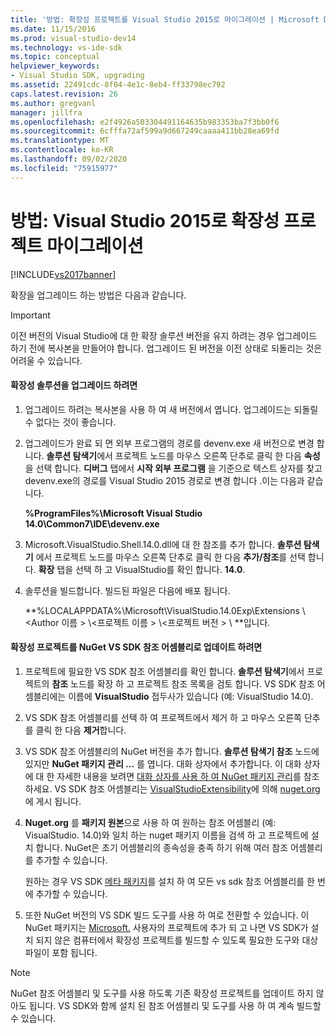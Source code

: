 ```yaml
---
title: '방법: 확장성 프로젝트를 Visual Studio 2015로 마이그레이션 | Microsoft Docs'
ms.date: 11/15/2016
ms.prod: visual-studio-dev14
ms.technology: vs-ide-sdk
ms.topic: conceptual
helpviewer_keywords:
- Visual Studio SDK, upgrading
ms.assetid: 22491cdc-8f04-4e1c-8eb4-ff33798ec792
caps.latest.revision: 26
ms.author: gregvanl
manager: jillfra
ms.openlocfilehash: e2f4926a503304491164635b983353ba7f3bb0f6
ms.sourcegitcommit: 6cfffa72af599a9d667249caaaa411bb28ea69fd
ms.translationtype: MT
ms.contentlocale: ko-KR
ms.lasthandoff: 09/02/2020
ms.locfileid: "75915977"
---
```

# <a name="how-to-migrate-extensibility-projects-to-visual-studio-2015"></a>방법: Visual Studio 2015로 확장성 프로젝트 마이그레이션
[!INCLUDE[vs2017banner](../includes/vs2017banner.md)]

확장을 업그레이드 하는 방법은 다음과 같습니다.  
  
> [!IMPORTANT]
> 이전 버전의 Visual Studio에 대 한 확장 솔루션 버전을 유지 하려는 경우 업그레이드 하기 전에 복사본을 만들어야 합니다. 업그레이드 된 버전을 이전 상태로 되돌리는 것은 어려울 수 있습니다.  
  
#### <a name="to-upgrade-an-extensibility-solution"></a>확장성 솔루션을 업그레이드 하려면  
  
1. 업그레이드 하려는 복사본을 사용 하 여 새 버전에서 엽니다. 업그레이드는 되돌릴 수 없다는 것이 좋습니다.  
  
2. 업그레이드가 완료 되 면 외부 프로그램의 경로를 devenv.exe 새 버전으로 변경 합니다. **솔루션 탐색기**에서 프로젝트 노드를 마우스 오른쪽 단추로 클릭 한 다음 **속성**을 선택 합니다. **디버그** 탭에서 **시작 외부 프로그램** 을 기준으로 텍스트 상자를 찾고 devenv.exe의 경로를 Visual Studio 2015 경로로 변경 합니다 .이는 다음과 같습니다.  
  
     **%ProgramFiles%\Microsoft Visual Studio 14.0\Common7\IDE\devenv.exe**  
  
3. Microsoft.VisualStudio.Shell.14.0.dll에 대 한 참조를 추가 합니다. **솔루션 탐색기** 에서 프로젝트 노드를 마우스 오른쪽 단추로 클릭 한 다음 **추가/참조**를 선택 합니다. **확장** 탭을 선택 하 고 VisualStudio를 확인 합니다. **14.0**.  
  
4. 솔루션을 빌드합니다. 빌드된 파일은 다음에 배포 됩니다.  
  
     **%LOCALAPPDATA%\Microsoft\VisualStudio.14.0Exp\Extensions \\<Author 이름 \> \\<프로젝트 이름 \> \\<프로젝트 버전 \> \\ **입니다.  
  
#### <a name="to-update-an-extensibility-project-to-nuget-vs-sdk-reference-assemblies"></a>확장성 프로젝트를 NuGet VS SDK 참조 어셈블리로 업데이트 하려면  
  
1. 프로젝트에 필요한 VS SDK 참조 어셈블리를 확인 합니다.  **솔루션 탐색기**에서 프로젝트의 **참조** 노드를 확장 하 고 프로젝트 참조 목록을 검토 합니다.  VS SDK 참조 어셈블리에는 이름에 **VisualStudio** 접두사가 있습니다 (예: VisualStudio 14.0).  
  
2. VS SDK 참조 어셈블리를 선택 하 여 프로젝트에서 제거 하 고 마우스 오른쪽 단추를 클릭 한 다음 **제거**합니다.  
  
3. VS SDK 참조 어셈블리의 NuGet 버전을 추가 합니다.  **솔루션 탐색기 참조** 노드에 있지만 **NuGet 패키지 관리 ...** 를 엽니다. 대화 상자에서 추가합니다.  이 대화 상자에 대 한 자세한 내용을 보려면 [대화 상자를 사용 하 여 NuGet 패키지 관리](/nuget/consume-packages/install-use-packages-visual-studio)를 참조 하세요. VS SDK 참조 어셈블리는 [VisualStudioExtensibility](https://www.nuget.org/profiles/VisualStudioExtensibility)에 의해 [nuget.org](https://www.nuget.org/) 에 게시 됩니다.  
  
4. **Nuget.org** 를 **패키지 원본**으로 사용 하 여 원하는 참조 어셈블리 (예: VisualStudio. 14.0)와 일치 하는 nuget 패키지 이름을 검색 하 고 프로젝트에 설치 합니다.  NuGet은 초기 어셈블리의 종속성을 충족 하기 위해 여러 참조 어셈블리를 추가할 수 있습니다.  
  
     원하는 경우 VS SDK [메타 패키지](https://www.nuget.org/packages/VSSDK_Reference_Assemblies)를 설치 하 여 모든 vs sdk 참조 어셈블리를 한 번에 추가할 수 있습니다.  
  
5. 또한 NuGet 버전의 VS SDK 빌드 도구를 사용 하 여로 전환할 수 있습니다. 이 NuGet 패키지는 [Microsoft.](https://www.nuget.org/packages/Microsoft.VSSDK.BuildTools) 사용자의 프로젝트에 추가 되 고 나면 VS SDK가 설치 되지 않은 컴퓨터에서 확장성 프로젝트를 빌드할 수 있도록 필요한 도구와 대상 파일이 포함 됩니다.  
  
> [!NOTE]
> NuGet 참조 어셈블리 및 도구를 사용 하도록 기존 확장성 프로젝트를 업데이트 하지 않아도 됩니다.  VS SDK와 함께 설치 된 참조 어셈블리 및 도구를 사용 하 여 계속 빌드할 수 있습니다.
